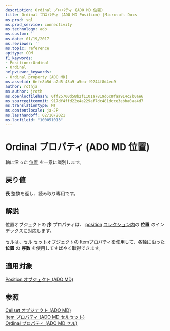 ```yaml
---
description: Ordinal プロパティ (ADO MD 位置)
title: Ordinal プロパティ (ADO MD Position) |Microsoft Docs
ms.prod: sql
ms.prod_service: connectivity
ms.technology: ado
ms.custom: ''
ms.date: 01/19/2017
ms.reviewer: ''
ms.topic: reference
apitype: COM
f1_keywords:
- Position::Ordinal
- Ordinal
helpviewer_keywords:
- Ordinal property [ADO MD]
ms.assetid: 6efe8b5d-a2d5-43a9-a5ea-f9244f8d4ec9
author: rothja
ms.author: jroth
ms.openlocfilehash: 0ff25700d58b2f1101a7819d6c8faa914c2b0ae6
ms.sourcegitcommit: 917df4ffd22e4a229af7dc481dcce3ebba0aa4d7
ms.translationtype: MT
ms.contentlocale: ja-JP
ms.lasthandoff: 02/10/2021
ms.locfileid: "100051013"
---
```

# <a name="ordinal-property-ado-md-position"></a>Ordinal プロパティ (ADO MD 位置)
軸に沿った [位置](./position-object-ado-md.md) を一意に識別します。  
  
## <a name="return-values"></a>戻り値  
 **長** 整数を返し、読み取り専用です。  
  
## <a name="remarks"></a>解説  
 位置オブジェクトの **序** プロパティは、 [position](./position-object-ado-md.md) [コレクション内](./positions-collection-ado-md.md)の **位置** のインデックスに対応します。  
  
 セルは、セル [セット](./cellset-object-ado-md.md)オブジェクトの [Item](./item-property-ado-md-cellset.md)プロパティを使用して、各軸に沿った **位置** の **序数** を使用してすばやく取得できます。  
  
## <a name="applies-to"></a>適用対象  
 [Position オブジェクト (ADO MD)](./position-object-ado-md.md)  
  
## <a name="see-also"></a>参照  
 [Cellset オブジェクト (ADO MD)](./cellset-object-ado-md.md)   
 [Item プロパティ (ADO MD セルセット)](./item-property-ado-md-cellset.md)   
 [Ordinal プロパティ (ADO MD セル)](./ordinal-property-ado-md-cell.md)